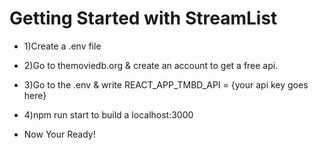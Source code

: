 # Getting Started with StreamList

- 1)Create a .env file
- 2)Go to themoviedb.org & create an account to get a free api.
- 3)Go to the .env & write REACT_APP_TMBD_API = {your api key goes here}
- 4)npm run start to build a localhost:3000

- Now Your Ready!

